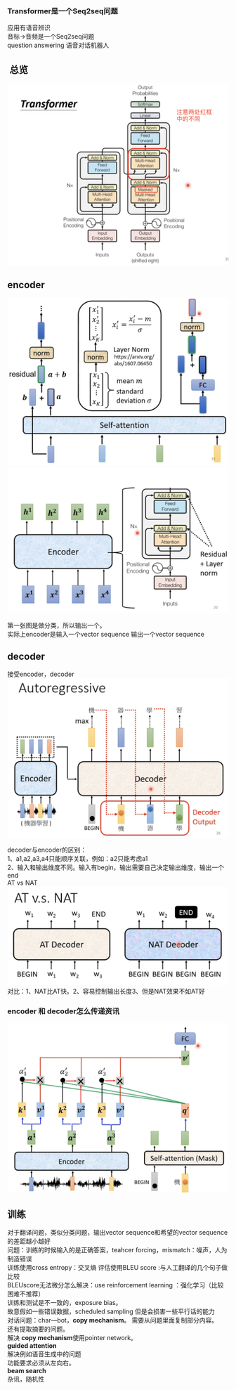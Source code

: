 ### Transformer是一个Seq2seq问题
应用有语音辨识<br/>
音标->音频是一个Seq2seq问题<br/>
question answering
语音对话机器人<br/>
##  总览
![图片](./transformer_e_d.png)
## encoder
![图片](./%20transformer_encoder.png)
![图片](./encoder.png)

第一张图是做分类，所以输出一个。<br/>
实际上encoder是输入一个vector sequence 输出一个vector sequence
## decoder
接受encoder，decoder<br/>
![图片](./autogressive.png)

decoder与encoder的区别：<br/>
1、a1,a2,a3,a4只能顺序关联，例如：a2只能考虑a1<br/>
2、输入和输出维度不同。输入有begin，输出需要自己决定输出维度，输出一个end<br/>
AT vs NAT<br/>
![图片](./atvsnat.png)
对比：1、NAT比AT快。2、容易控制输出长度3、但是NAT效果不如AT好<br/>
### encoder 和 decoder怎么传递资讯
![图片](./传递资讯.png)
## 训练
对于翻译问题，类似分类问题，输出vector sequence和希望的vector sequence的差距越小越好<br/>
问题：训练的时候输入的是正确答案，teahcer forcing，mismatch：噪声，人为制造错误<br/>
训练使用cross entropy：交叉熵
评估使用BLEU score :与人工翻译的几个句子做比较<br/>
BLEUscore无法微分怎么解决：use reinforcement learning ：强化学习（比较困难不推荐）<br/> 
训练和测试是不一致的，exposure bias。<br/>
故意假如一些错误数据，scheduled sampling 但是会损害一些平行话的能力<br/>
对话问题：char—bot，**copy mechanism**。
需要从问题里面复制部分内容。<br/>
还有提取摘要的问题。<br/>
解决 **copy mechanism**使用pointer network。<br/>
**guided attention**<br/>
解决例如语音生成中的问题<br/>
功能要求必须从左向右。<br/>
**beam search**<br/>
杂讯，随机性